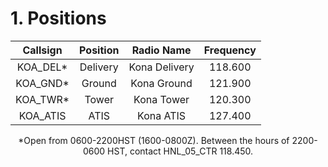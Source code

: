 # 1. Positions

| Callsign           | Position          | Radio Name           | Frequency                       |
| :------------------: | :----------------: | :------------------: | :---------------------------: |
| KOA_DEL* | Delivery | Kona Delivery | 118.600 |
| KOA_GND* | Ground | Kona Ground | 121.900 |
| KOA_TWR* | Tower | Kona Tower | 120.300 |
| KOA_ATIS | ATIS | Kona ATIS | 127.400 |

<p style="text-align: center;">*Open from 0600-2200HST (1600-0800Z). Between the hours of 2200-0600 HST, contact HNL_05_CTR 118.450.</p>